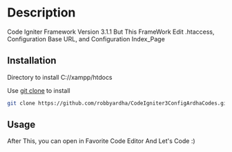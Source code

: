 # Description
Code Igniter Framework Version 3.1.1 But This FrameWork Edit .htaccess, Configuration Base URL, and Configuration Index_Page

## Installation

Directory to install C://xampp/htdocs

Use [git clone](https://git-scm.com/docs/git-clone) to install

```bash
git clone https://github.com/robbyardha/CodeIgniter3ConfigArdhaCodes.git 
```

## Usage
After This, you can open in Favorite Code Editor
And Let's Code :)
